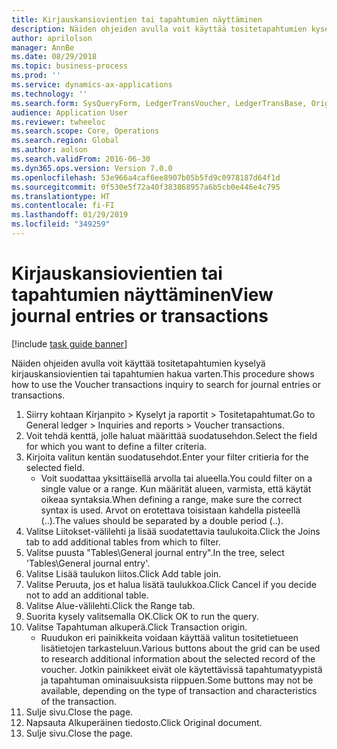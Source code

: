 ```yaml
---
title: Kirjauskansiovientien tai tapahtumien näyttäminen
description: Näiden ohjeiden avulla voit käyttää tositetapahtumien kyselyä kirjauskansiovientien tai tapahtumien hakua varten.
author: aprilolson
manager: AnnBe
ms.date: 08/29/2018
ms.topic: business-process
ms.prod: ''
ms.service: dynamics-ax-applications
ms.technology: ''
ms.search.form: SysQueryForm, LedgerTransVoucher, LedgerTransBase, Originaldocuments
audience: Application User
ms.reviewer: twheeloc
ms.search.scope: Core, Operations
ms.search.region: Global
ms.author: aolson
ms.search.validFrom: 2016-06-30
ms.dyn365.ops.version: Version 7.0.0
ms.openlocfilehash: 53e966a4caf6ee8907b05b5fd9c0978187d64f1d
ms.sourcegitcommit: 0f530e5f72a40f383868957a6b5cb0e446e4c795
ms.translationtype: HT
ms.contentlocale: fi-FI
ms.lasthandoff: 01/29/2019
ms.locfileid: "349259"
---
```

# <a name="view-journal-entries-or-transactions"></a><span data-ttu-id="9a262-103">Kirjauskansiovientien tai tapahtumien näyttäminen</span><span class="sxs-lookup"><span data-stu-id="9a262-103">View journal entries or transactions</span></span>

[!include [task guide banner](../../includes/task-guide-banner.md)]

<span data-ttu-id="9a262-104">Näiden ohjeiden avulla voit käyttää tositetapahtumien kyselyä kirjauskansiovientien tai tapahtumien hakua varten.</span><span class="sxs-lookup"><span data-stu-id="9a262-104">This procedure shows how to use the Voucher transactions inquiry to search for journal entries or transactions.</span></span>

1. <span data-ttu-id="9a262-105">Siirry kohtaan Kirjanpito > Kyselyt ja raportit > Tositetapahtumat.</span><span class="sxs-lookup"><span data-stu-id="9a262-105">Go to General ledger > Inquiries and reports > Voucher transactions.</span></span>
2. <span data-ttu-id="9a262-106">Voit tehdä kenttä, jolle haluat määrittää suodatusehdon.</span><span class="sxs-lookup"><span data-stu-id="9a262-106">Select the field for which you want to define a filter criteria.</span></span>
3. <span data-ttu-id="9a262-107">Kirjoita valitun kentän suodatusehdot.</span><span class="sxs-lookup"><span data-stu-id="9a262-107">Enter your filter critieria for the selected field.</span></span>
    * <span data-ttu-id="9a262-108">Voit suodattaa yksittäisellä arvolla tai alueella.</span><span class="sxs-lookup"><span data-stu-id="9a262-108">You could filter on a single value or a range.</span></span> <span data-ttu-id="9a262-109">Kun määrität alueen, varmista, että käytät oikeaa syntaksia.</span><span class="sxs-lookup"><span data-stu-id="9a262-109">When defining a range, make sure the correct syntax is used.</span></span> <span data-ttu-id="9a262-110">Arvot on erotettava toisistaan kahdella pisteellä (..).</span><span class="sxs-lookup"><span data-stu-id="9a262-110">The values should be separated by a double period (..).</span></span>  
4. <span data-ttu-id="9a262-111">Valitse Liitokset-välilehti ja lisää suodatettavia taulukoita.</span><span class="sxs-lookup"><span data-stu-id="9a262-111">Click the Joins tab to add additional tables from which to filter.</span></span>
5. <span data-ttu-id="9a262-112">Valitse puusta "Tables\General journal entry".</span><span class="sxs-lookup"><span data-stu-id="9a262-112">In the tree, select 'Tables\General journal entry'.</span></span>
6. <span data-ttu-id="9a262-113">Valitse Lisää taulukon liitos.</span><span class="sxs-lookup"><span data-stu-id="9a262-113">Click Add table join.</span></span>
7. <span data-ttu-id="9a262-114">Valitse Peruuta, jos et halua lisätä taulukkoa.</span><span class="sxs-lookup"><span data-stu-id="9a262-114">Click Cancel if you decide not to add an additional table.</span></span>
8. <span data-ttu-id="9a262-115">Valitse Alue-välilehti.</span><span class="sxs-lookup"><span data-stu-id="9a262-115">Click the Range tab.</span></span>
9. <span data-ttu-id="9a262-116">Suorita kysely valitsemalla OK.</span><span class="sxs-lookup"><span data-stu-id="9a262-116">Click OK to run the query.</span></span>
10. <span data-ttu-id="9a262-117">Valitse Tapahtuman alkuperä.</span><span class="sxs-lookup"><span data-stu-id="9a262-117">Click Transaction origin.</span></span>
    * <span data-ttu-id="9a262-118">Ruudukon eri painikkeita voidaan käyttää valitun tositetietueen lisätietojen tarkasteluun.</span><span class="sxs-lookup"><span data-stu-id="9a262-118">Various buttons about the grid can be used to research additional information about the selected record of the voucher.</span></span> <span data-ttu-id="9a262-119">Jotkin painikkeet eivät ole käytettävissä tapahtumatyypistä ja tapahtuman ominaisuuksista riippuen.</span><span class="sxs-lookup"><span data-stu-id="9a262-119">Some buttons may not be available, depending on the type of transaction and characteristics of the transaction.</span></span>  
11. <span data-ttu-id="9a262-120">Sulje sivu.</span><span class="sxs-lookup"><span data-stu-id="9a262-120">Close the page.</span></span>
12. <span data-ttu-id="9a262-121">Napsauta Alkuperäinen tiedosto.</span><span class="sxs-lookup"><span data-stu-id="9a262-121">Click Original document.</span></span>
13. <span data-ttu-id="9a262-122">Sulje sivu.</span><span class="sxs-lookup"><span data-stu-id="9a262-122">Close the page.</span></span>

